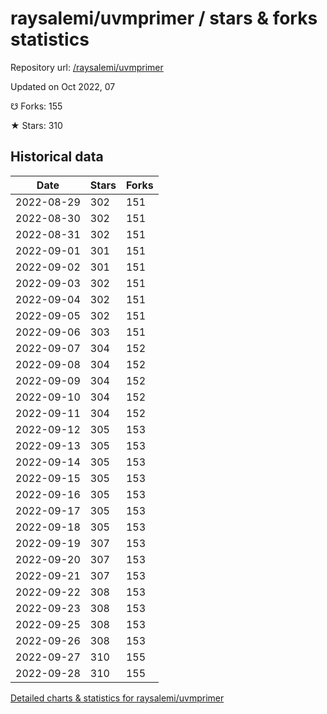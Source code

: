 # raysalemi/uvmprimer / stars & forks statistics

Repository url: [/raysalemi/uvmprimer](https://github.com/raysalemi/uvmprimer)

Updated on Oct 2022, 07

☋ Forks: 155

★ Stars: 310

## Historical data
| Date | Stars | Forks |
|------|-------|-------|
| 2022-08-29 | 302 | 151 | 
| 2022-08-30 | 302 | 151 | 
| 2022-08-31 | 302 | 151 | 
| 2022-09-01 | 301 | 151 | 
| 2022-09-02 | 301 | 151 | 
| 2022-09-03 | 302 | 151 | 
| 2022-09-04 | 302 | 151 | 
| 2022-09-05 | 302 | 151 | 
| 2022-09-06 | 303 | 151 | 
| 2022-09-07 | 304 | 152 | 
| 2022-09-08 | 304 | 152 | 
| 2022-09-09 | 304 | 152 | 
| 2022-09-10 | 304 | 152 | 
| 2022-09-11 | 304 | 152 | 
| 2022-09-12 | 305 | 153 | 
| 2022-09-13 | 305 | 153 | 
| 2022-09-14 | 305 | 153 | 
| 2022-09-15 | 305 | 153 | 
| 2022-09-16 | 305 | 153 | 
| 2022-09-17 | 305 | 153 | 
| 2022-09-18 | 305 | 153 | 
| 2022-09-19 | 307 | 153 | 
| 2022-09-20 | 307 | 153 | 
| 2022-09-21 | 307 | 153 | 
| 2022-09-22 | 308 | 153 | 
| 2022-09-23 | 308 | 153 | 
| 2022-09-25 | 308 | 153 | 
| 2022-09-26 | 308 | 153 | 
| 2022-09-27 | 310 | 155 | 
| 2022-09-28 | 310 | 155 | 


[Detailed charts & statistics for raysalemi/uvmprimer](https://reviewgithub.com/rep/raysalemi/uvmprimer)
